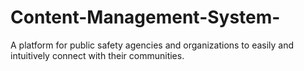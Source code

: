 # Content-Management-System-
A platform for public safety agencies and organizations to easily and intuitively connect with their communities.
